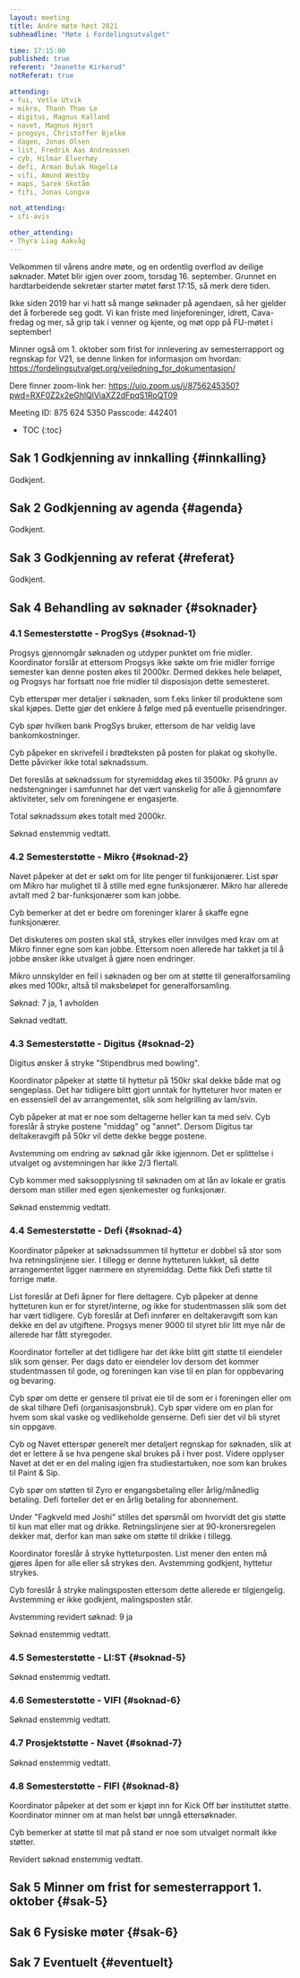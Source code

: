 ```yaml
---
layout: meeting
title: Andre møte høst 2021
subheadline: "Møte i Fordelingsutvalget"

time: 17:15:00
published: true
referent: "Jeanette Kirkerud"
notReferat: true

attending:
- fui, Vetle Utvik
- mikro, Thanh Thao Le
- digitus, Magnus Kalland
- navet, Magnus Hjort
- progsys, Christoffer Bjelke
- dagen, Jonas Olsen
- list, Fredrik Aas Andreassen
- cyb, Hilmar Elverhøy
- defi, Arman Bulak Hagelia
- vifi, Amund Westby
- maps, Sarek Skotåm
- fifi, Jonas Longva

not_attending:
- ifi-avis

other_attending:
- Thyra Liag Aakvåg
---
```


Velkommen til vårens andre møte, og en ordentlig overflod av deilige søknader.
Møtet blir igjen over zoom, torsdag 16. september. Grunnet en hardtarbeidende sekretær
starter møtet først 17:15, så merk dere tiden.

Ikke siden 2019 har vi hatt så mange søknader på agendaen, så her gjelder det å forberede seg godt.
Vi kan friste med linjeforeninger, idrett, Cava-fredag og mer, så grip tak i venner og kjente,
og møt opp på FU-møtet i september!

Minner også om 1. oktober som frist for innlevering av semesterrapport og regnskap for V21,
se denne linken for informasjon om hvordan: https://fordelingsutvalget.org/veiledning_for_dokumentasjon/

Dere finner zoom-link her:
https://uio.zoom.us/j/8756245350?pwd=RXF0Z2x2eGhlQlViaXZ2dFpqS1RoQT09

Meeting ID: 875 624 5350
Passcode: 442401


* TOC
{:toc}

## Sak 1 Godkjenning av innkalling {#innkalling}
Godkjent.

## Sak 2 Godkjenning av agenda {#agenda}
Godkjent.

## Sak 3 Godkjenning av referat {#referat}
Godkjent.

## Sak 4 Behandling av søknader {#soknader}

### 4.1 Semesterstøtte - ProgSys {#soknad-1}
Progsys gjennomgår søknaden og utdyper punktet om frie midler. Koordinator forslår at ettersom Progsys ikke søkte om frie midler forrige semester kan denne posten økes til 2000kr. Dermed dekkes hele beløpet, og Progsys har fortsatt noe frie midler til disposisjon dette semesteret.

Cyb etterspør mer detaljer i søknaden, som f.eks linker til produktene som skal kjøpes. Dette gjør det enklere å følge med på eventuelle prisendringer.

Cyb spør hvilken bank ProgSys bruker, ettersom de har veldig lave bankomkostninger.

Cyb påpeker en skrivefeil i brødteksten på posten for plakat og skohylle. Dette påvirker ikke total søknadssum.

Det foreslås at søknadssum for styremiddag økes til 3500kr. På grunn av nedstengninger i samfunnet har det vært vanskelig for alle å gjennomføre aktiviteter, selv om foreningene er engasjerte.  

Total søknadssum økes totalt med 2000kr.

Søknad enstemmig vedtatt.

### 4.2 Semesterstøtte - Mikro {#soknad-2}

Navet påpeker at det er søkt om for lite penger til funksjonærer.
List spør om Mikro har mulighet til å stille med egne funksjonærer. Mikro har allerede avtalt med 2 bar-funksjonærer som kan jobbe.

Cyb bemerker at det er bedre om foreninger klarer å skaffe egne funksjonærer.

Det diskuteres om posten skal stå, strykes eller innvilges med krav om at Mikro finner egne som kan jobbe. Ettersom noen allerede har takket ja til å jobbe ønsker ikke utvalget å gjøre noen endringer.

Mikro unnskylder en feil i søknaden og ber om at støtte til generalforsamling økes med 100kr, altså til maksbeløpet for generalforsamling.

Søknad: 7 ja, 1 avholden

Søknad vedtatt.

### 4.3 Semesterstøtte - Digitus {#soknad-2}

Digitus ønsker å stryke "Stipendbrus med bowling".

Koordinator påpeker at støtte til hyttetur på 150kr skal dekke både mat og sengeplass. Det har tidligere blitt gjort unntak for hytteturer hvor maten er en essensiell del av arrangementet, slik som helgrilling av lam/svin.

Cyb påpeker at mat er noe som deltagerne heller kan ta med selv. Cyb foreslår å stryke postene "middag" og "annet". Dersom Digitus tar deltakeravgift på 50kr vil dette dekke begge postene.

Avstemming om endring av søknad går ikke igjennom. Det er splittelse i utvalget og avstemningen har ikke 2/3 flertall.  

Cyb kommer med saksopplysning til søknaden om at lån av lokale er gratis dersom man stiller med egen sjenkemester og funksjonær.

Søknad enstemmig vedtatt.

### 4.4 Semesterstøtte - Defi {#soknad-4}

Koordinator påpeker at søknadssummen til hyttetur er dobbel så stor som hva retningslinjene sier. I tillegg er denne hytteturen lukket, så dette arrangementet ligger nærmere en styremiddag. Dette fikk Defi støtte til forrige møte.

List foreslår at Defi åpner for flere deltagere.
Cyb påpeker at denne hytteturen kun er for styret/interne, og ikke for studentmassen slik som det har vært tidligere. Cyb foreslår at Defi innfører en deltakeravgift som kan dekke en del av utgiftene.
Progsys mener 9000 til styret blir litt mye når de allerede har fått styregoder.

Koordinator forteller at det tidligere har det ikke blitt gitt støtte til eiendeler slik som genser. Per dags dato er eiendeler lov dersom det kommer studentmassen til gode, og foreningen kan vise til en plan for oppbevaring og bevaring.

Cyb spør om dette er gensere til privat eie til de som er i foreningen eller om de skal tilhøre Defi (organisasjonsbruk). Cyb spør videre om en plan for hvem som skal vaske og vedlikeholde genserne. Defi sier det vil bli styret sin oppgave.

Cyb og Navet etterspør generelt mer detaljert regnskap for søknaden, slik at det er lettere å se hva pengene skal brukes på i hver post. Videre opplyser Navet at det er en del maling igjen fra studiestartuken, noe som kan brukes til Paint & Sip.

Cyb spør om støtten til Zyro er engangsbetaling eller årlig/månedlig betaling. Defi forteller det er en årlig betaling for abonnement.

Under "Fagkveld med Joshi" stilles det spørsmål om hvorvidt det gis støtte til kun mat eller mat og drikke. Retningslinjene sier at 90-kronersregelen dekker mat, derfor kan man søke om støtte til drikke i tillegg.

Koordinator foreslår å stryke hytteturposten.
List mener den enten må gjøres åpen for alle eller så strykes den.
Avstemming godkjent, hyttetur strykes.

Cyb foreslår å stryke malingsposten ettersom dette allerede er tilgjengelig.
Avstemming er ikke godkjent, malingsposten står.

Avstemming revidert søknad: 9 ja

Søknad enstemmig vedtatt.

### 4.5 Semesterstøtte - LI:ST {#soknad-5}
Søknad enstemmig vedtatt.

### 4.6 Semesterstøtte - VIFI {#soknad-6}
Søknad enstemmig vedtatt.

### 4.7 Prosjektstøtte - Navet {#soknad-7}
Søknad enstemmig vedtatt.

### 4.8 Semesterstøtte - FIFI {#soknad-8}
Koordinator påpeker at det som er kjøpt inn for Kick Off bør instituttet støtte.
Koordinator minner om at man helst bør unngå ettersøknader.

Cyb bemerker at støtte til mat på stand er noe som utvalget normalt ikke støtter.

Revidert søknad enstemmig vedtatt.  

## Sak 5 Minner om frist for semesterrapport 1. oktober {#sak-5}

## Sak 6 Fysiske møter {#sak-6}

## Sak 7 Eventuelt {#eventuelt}
